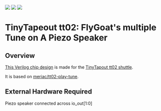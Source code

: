 ![](../../workflows/gds/badge.svg) ![](../../workflows/docs/badge.svg) ![](../../workflows/test/badge.svg)

# TinyTapeout tt02: FlyGoat's multiple Tune on A Piezo Speaker #

## Overview ##
[This Verilog chip design](https://flygoat.github.io/tt02-play-tune-flygoat/) is
made for the [TinyTapout tt02 shuttle](https://tinytapeout.com/).

It is based on [meriac/tt02-play-tune](https://github.com/meriac/tt02-play-tune).

## External Hardware Required ##
Piezo speaker connected across io_out[1:0]
